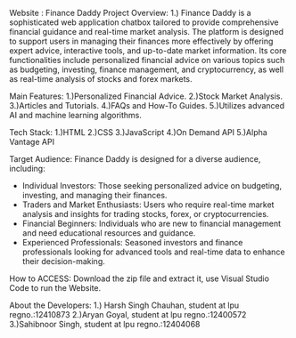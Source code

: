 Website : Finance Daddy
Project Overview:
    1.) Finance Daddy is a sophisticated web application chatbox tailored to provide comprehensive financial guidance and real-time market analysis. 
    The platform is designed to support users in managing their finances more effectively by offering expert advice, interactive tools, and up-to-date market information.
    Its core functionalities include personalized financial advice on various topics such as budgeting, investing, finance management, and cryptocurrency, as well as 
    real-time analysis of stocks and forex markets.

Main Features:
  1.)Personalized Financial Advice.
  2.)Stock Market Analysis.
  3.)Articles and Tutorials.
  4.)FAQs and How-To Guides.
  5.)Utilizes advanced AI and machine learning algorithms.

Tech Stack:
  1.)HTML
  2.)CSS
  3.)JavaScript
  4.)On Demand API
  5.)Alpha Vantage API

  
  Target Audience:
    Finance Daddy is designed for a diverse audience, including:
   - Individual Investors: Those seeking personalized advice on budgeting, investing, and managing their finances.
   - Traders and Market Enthusiasts: Users who require real-time market analysis and insights for trading stocks, forex, or cryptocurrencies.
   - Financial Beginners: Individuals who are new to financial management and need educational resources and guidance.
   - Experienced Professionals: Seasoned investors and finance professionals looking for advanced tools and real-time data to enhance their decision-making.

How to ACCESS:
  Download the zip file and extract it, use Visual Studio Code to run the Website.

About the Developers:
  1.) Harsh Singh Chauhan, student at lpu regno.:12410873
  2.)Aryan Goyal, student at lpu regno.:12400572
  3.)Sahibnoor Singh, student at lpu regno.:12404068
